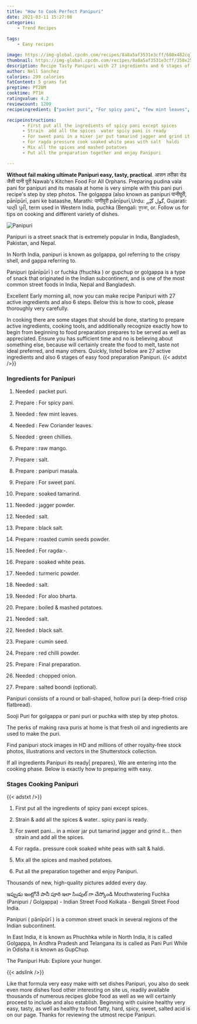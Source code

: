 ```yaml
---
title: "How to Cook Perfect Panipuri"
date: 2021-03-11 15:27:08
categories:
    - Trend Recipes
    
tags:
    - Easy recipes

image: https://img-global.cpcdn.com/recipes/8a8a5af3531e3cff/680x482cq70/panipuri-recipe-main-photo.jpg
thumbnail: https://img-global.cpcdn.com/recipes/8a8a5af3531e3cff/350x250cq70/panipuri-recipe-main-photo.jpg
description: Recipe Tasty Panipuri with 27 ingredients and 6 stages of easy cooking.
author: Nell Sanchez
calories: 299 calories
fatContent: 5 grams fat
preptime: PT28M
cooktime: PT1H
ratingvalue: 4.2
reviewcount: 1209
recipeingredient: ["packet puri", "For spicy pani", "few mint leaves", "Few Coriander leaves", "green chillies", "raw mango", "salt", "panipuri masala", "For sweet pani", "soaked tamarind", "jagger powder", "salt", "black salt", "roasted cumin seeds powder", "For ragda", "soaked white peas", "turmeric powder", "salt", "For aloo bharta", "boiled  mashed potatoes", "salt", "black salt", "cumin seed", "red chilli powder", "Final preparation", "chopped onion", "salted boondi optional"]

recipeinstructions: 
      - First put all the ingredients of spicy pani except spices 
      - Strain  add all the spices  water spicy pani is ready 
      - For sweet pani in a mixer jar put tamarind jagger and grind it then strain and add all the spices 
      - For ragda pressure cook soaked white peas with salt  haldi 
      - Mix all the spices and mashed potatoes 
      - Put all the preparation together and enjoy Panipuri

---
```




**Without fail making ultimate Panipuri easy, tasty, practical**. आसन तरीका रोड जैसी पानी पूरी Nawab&#39;s Kitchen Food For All Orphans. Preparing pudina vala pani for panipuri and its masala at home is very simple with this pani puri recipe&#39;s step by step photos. The golgappa (also known as panipuri पानीपूरी, pānīpūrī, pani ke bataashe, Marathi: पाणीपुरी pāṇīpurī,Urdu: گول گپّے, Gujarati: પાણી પુરી, term used in Western India, puchka (Bengali: ফুচকা, or. Follow us for tips on cooking and different variety of dishes.


![Panipuri](https://img-global.cpcdn.com/recipes/8a8a5af3531e3cff/680x482cq70/panipuri-recipe-main-photo.jpg "Panipuri")



Panipuri is a street snack that is extremely popular in India, Bangladesh, Pakistan, and Nepal.

In North India, panipuri is known as golgappa, gol referring to the crispy shell, and gappa referring to.

Panipuri (pānīpūrī ) or fuchka (fhuchka ) or gupchup or golgappa is a type of snack that originated in the Indian subcontinent, and is one of the most common street foods in India, Nepal and Bangladesh.


Excellent Early morning all, now you can make recipe Panipuri with 27 active ingredients and also 6 steps. Below this is how to cook, please thoroughly very carefully.

In cooking there are some stages that should be done, starting to prepare active ingredients, cooking tools, and additionally recognize exactly how to begin from beginning to food preparation prepares to be served as well as appreciated. Ensure you has sufficient time and no is believing about something else, because will certainly create the food to melt, taste not ideal preferred, and many others. Quickly, listed below are 27 active ingredients and also 6 stages of easy food preparation Panipuri.
{{< adstxt />}}

### Ingredients for Panipuri


1. Needed  : packet puri.

1. Prepare  : For spicy pani.

1. Needed  : few mint leaves.

1. Needed  : Few Coriander leaves.

1. Needed  : green chillies.

1. Prepare  : raw mango.

1. Prepare  : salt.

1. Prepare  : panipuri masala.

1. Prepare  : For sweet pani.

1. Prepare  : soaked tamarind.

1. Needed  : jagger powder.

1. Needed  : salt.

1. Prepare  : black salt.

1. Prepare  : roasted cumin seeds powder.

1. Needed  : For ragda:-.

1. Prepare  : soaked white peas.

1. Needed  : turmeric powder.

1. Needed  : salt.

1. Needed  : For aloo bharta.

1. Prepare  : boiled &amp; mashed potatoes.

1. Needed  : salt.

1. Needed  : black salt.

1. Prepare  : cumin seed.

1. Prepare  : red chilli powder.

1. Prepare  : Final preparation.

1. Needed  : chopped onion.

1. Prepare  : salted boondi (optional).


Panipuri consists of a round or ball-shaped, hollow puri (a deep-fried crisp flatbread).

Sooji Puri for golgappa or pani puri or puchka with step by step photos.

The perks of making rava puris at home is that fresh oil and ingredients are used to make the puri.

Find panipuri stock images in HD and millions of other royalty-free stock photos, illustrations and vectors in the Shutterstock collection.


If all ingredients Panipuri its ready| prepares}, We are entering into the cooking phase. Below is exactly how to preparing with easy.

### Stages Cooking Panipuri

{{< adstxt />}}


1. First put all the ingredients of spicy pani except spices.



1. Strain &amp; add all the spices &amp; water.. spicy pani is ready.



1. For sweet pani... in a mixer jar put tamarind jagger and grind it... then strain and add all the spices.



1. For ragda.. pressure cook soaked white peas with salt &amp; haldi.



1. Mix all the spices and mashed potatoes.



1. Put all the preparation together and enjoy Panipuri.




Thousands of new, high-quality pictures added every day.

ఇప్పుడు ఇంట్లోనే పానీ పూరి ఇలా సింపుల్ గా చేస్కోండి Mouthwatering Fuchka (Panipuri / Golgappa) - Indian Street Food Kolkata - Bengali Street Food India.

Panipuri ( pānīpūrī ) is a common street snack in several regions of the Indian subcontinent.

In East India, it is known as Phuchhka while in North India, it is called Golgappa, In Andhra Pradesh and Telangana its is called as Pani Puri While in Odisha it is known as GupChup.

The Panipuri Hub: Explore your hunger.


{{< adslink />}}

Like that formula very easy make with set dishes Panipuri, you also do seek even more dishes food other interesting on site us, readily available thousands of numerous recipes globe food as well as we will certainly proceed to include and also establish. Beginning with cuisine healthy very easy, tasty, as well as healthy to food fatty, hard, spicy, sweet, salted acid is on our page. Thanks for reviewing the utmost recipe Panipuri.
